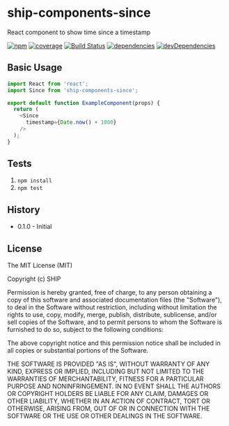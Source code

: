 # ship-components-since
React component to show time since a timestamp

[![npm](https://img.shields.io/npm/v/ship-components-since.svg?maxAge=2592000)](https://www.npmjs.com/package/ship-components-since)
[![coverage](https://img.shields.io/coveralls/ship-components/ship-components-since.svg?maxAge=2592000)](https://coveralls.io/github/ship-components/ship-components-since)
[![Build Status](http://img.shields.io/travis/ship-components/ship-components-since/master.svg?style=flat)](https://travis-ci.org/ship-components/ship-components-since)
[![dependencies](https://img.shields.io/david/ship-components/ship-components-since.svg?style=flat)](https://david-dm.org/ship-components/ship-components-since)
[![devDependencies](https://img.shields.io/david/dev/ship-components/ship-components-since.svg?style=flat)](https://david-dm.org/ship-components/ship-components-since?type=dev)

## Basic Usage

```js
import React from 'react';
import Since from 'ship-components-since';

export default function ExampleComponent(props) {
  return (
    <Since
      timestamp={Date.now() + 1000}
    />
  );
}
```

## Tests
1. `npm install`
2. `npm test`

## History
* 0.1.0 - Initial

## License
The MIT License (MIT)

Copyright (c) SHIP

Permission is hereby granted, free of charge, to any person obtaining a copy
of this software and associated documentation files (the "Software"), to deal
in the Software without restriction, including without limitation the rights
to use, copy, modify, merge, publish, distribute, sublicense, and/or sell
copies of the Software, and to permit persons to whom the Software is
furnished to do so, subject to the following conditions:

The above copyright notice and this permission notice shall be included in all
copies or substantial portions of the Software.

THE SOFTWARE IS PROVIDED "AS IS", WITHOUT WARRANTY OF ANY KIND, EXPRESS OR
IMPLIED, INCLUDING BUT NOT LIMITED TO THE WARRANTIES OF MERCHANTABILITY,
FITNESS FOR A PARTICULAR PURPOSE AND NONINFRINGEMENT. IN NO EVENT SHALL THE
AUTHORS OR COPYRIGHT HOLDERS BE LIABLE FOR ANY CLAIM, DAMAGES OR OTHER
LIABILITY, WHETHER IN AN ACTION OF CONTRACT, TORT OR OTHERWISE, ARISING FROM,
OUT OF OR IN CONNECTION WITH THE SOFTWARE OR THE USE OR OTHER DEALINGS IN THE
SOFTWARE.
